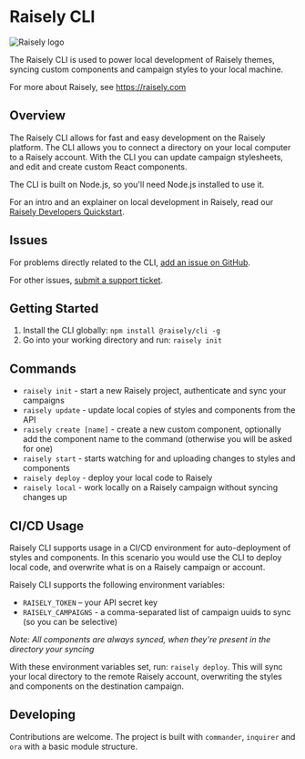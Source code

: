 # Raisely CLI

![Raisely logo](https://raisely-themes.imgix.net/raisely/brand.raisely.svg)

The Raisely CLI is used to power local development of Raisely themes, syncing custom components and campaign styles to your local machine.

For more about Raisely, see <https://raisely.com>

## Overview

The Raisely CLI allows for fast and easy development on the Raisely platform. The CLI allows you to connect a directory on your local computer to a Raisely account. With the CLI you can update campaign stylesheets, and edit and create custom React components.

The CLI is built on Node.js, so you'll need Node.js installed to use it.

For an intro and an explainer on local development in Raisely, read our [Raisely Developers Quickstart](https://developers.raisely.com/docs/developer-quickstart).

## Issues

For problems directly related to the CLI, [add an issue on GitHub](https://github.com/raisely/cli/issues/new).

For other issues, [submit a support ticket](mailto:support@raisely.com).

## Getting Started

1. Install the CLI globally: `npm install @raisely/cli -g`
2. Go into your working directory and run: `raisely init`

## Commands

- `raisely init` - start a new Raisely project, authenticate and sync your campaigns
- `raisely update` - update local copies of styles and components from the API
- `raisely create [name]` - create a new custom component, optionally add the component name to the command (otherwise you will be asked for one)
- `raisely start` - starts watching for and uploading changes to styles and components
- `raisely deploy` - deploy your local code to Raisely
- `raisely local` - work locally on a Raisely campaign without syncing changes up

## CI/CD Usage

Raisely CLI supports usage in a CI/CD environment for auto-deployment of styles and components. In this scenario you would use the CLI to deploy local code, and overwrite what is on a Raisely campaign or account.

Raisely CLI supports the following environment variables:

- `RAISELY_TOKEN` – your API secret key
- `RAISELY_CAMPAIGNS` - a comma-separated list of campaign uuids to sync (so you can be selective)

_Note: All components are always synced, when they're present in the directory your syncing_

With these environment variables set, run: `raisely deploy`. This will sync your local directory to the remote Raisely account, overwriting the styles and components on the destination campaign.

## Developing

Contributions are welcome. The project is built with `commander`, `inquirer` and `ora` with a basic module structure.
